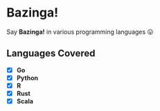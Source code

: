 # Bazinga!
Say **Bazinga!** in various programming languages 😛

## Languages Covered

- [x] **Go**
- [x] **Python**
- [x] **R**
- [x] **Rust**
- [x] **Scala**
